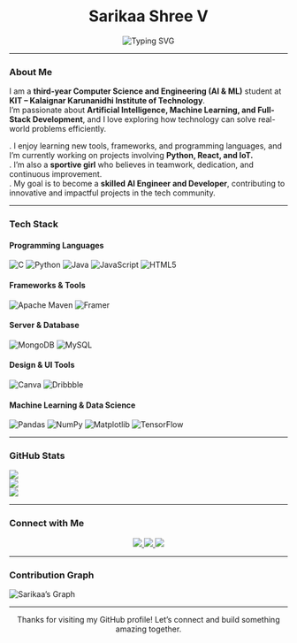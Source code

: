 <h1 align="center"> Sarikaa Shree V </h1>

<p align="center">
  <img src="https://readme-typing-svg.demolab.com?font=Fira+Code&size=22&pause=1000&center=true&vCenter=true&width=600&lines=Passionate+about+Artificial+Intelligence;Full+Stack+Developer+in+Progress;Exploring+IoT+and+Innovative+Tech" alt="Typing SVG" />
</p>

---

###  About Me  
I am a **third-year Computer Science and Engineering (AI & ML)** student at **KIT – Kalaignar Karunanidhi Institute of Technology**.  
I’m passionate about **Artificial Intelligence, Machine Learning, and Full-Stack Development**, and I love exploring how technology can solve real-world problems efficiently.  

 . I enjoy learning new tools, frameworks, and programming languages, and I’m currently working on projects involving **Python, React, and IoT.**  
 . I’m also a **sportive girl** who believes in teamwork, dedication, and continuous improvement.  
 . My goal is to become a **skilled AI Engineer and Developer**, contributing to innovative and impactful projects in the tech community.

---

###  Tech Stack

####  Programming Languages  
![C](https://img.shields.io/badge/c-%2300599C.svg?style=for-the-badge&logo=c&logoColor=white)
![Python](https://img.shields.io/badge/python-3670A0?style=for-the-badge&logo=python&logoColor=ffdd54)
![Java](https://img.shields.io/badge/java-%23ED8B00.svg?style=for-the-badge&logo=openjdk&logoColor=white)
![JavaScript](https://img.shields.io/badge/javascript-%23323330.svg?style=for-the-badge&logo=javascript&logoColor=%23F7DF1E)
![HTML5](https://img.shields.io/badge/html5-%23E34F26.svg?style=for-the-badge&logo=html5&logoColor=white)

####  Frameworks & Tools  
![Apache Maven](https://img.shields.io/badge/Apache%20Maven-C71A36?style=for-the-badge&logo=Apache%20Maven&logoColor=white)
![Framer](https://img.shields.io/badge/Framer-black?style=for-the-badge&logo=framer&logoColor=blue)

####  Server & Database  
![MongoDB](https://img.shields.io/badge/MongoDB-%234ea94b.svg?style=for-the-badge&logo=mongodb&logoColor=white)
![MySQL](https://img.shields.io/badge/mysql-4479A1.svg?style=for-the-badge&logo=mysql&logoColor=white)

####  Design & UI Tools  
![Canva](https://img.shields.io/badge/Canva-%2300C4CC.svg?style=for-the-badge&logo=Canva&logoColor=white)
![Dribbble](https://img.shields.io/badge/Dribbble-EA4C89?style=for-the-badge&logo=dribbble&logoColor=white)

####  Machine Learning & Data Science  
![Pandas](https://img.shields.io/badge/pandas-%23150458.svg?style=for-the-badge&logo=pandas&logoColor=white)
![NumPy](https://img.shields.io/badge/numpy-%23013243.svg?style=for-the-badge&logo=numpy&logoColor=white)
![Matplotlib](https://img.shields.io/badge/Matplotlib-%23ffffff.svg?style=for-the-badge&logo=Matplotlib&logoColor=black)
![TensorFlow](https://img.shields.io/badge/TensorFlow-%23FF6F00.svg?style=for-the-badge&logo=TensorFlow&logoColor=white)

---

###  GitHub Stats

![](https://github-readme-stats.vercel.app/api?username=sarikaa2020&theme=holi&hide_border=false&include_all_commits=false&count_private=false)<br/>
![](https://nirzak-streak-stats.vercel.app/?user=sarikaa2020&theme=holi&hide_border=false)<br/>
![](https://github-readme-stats.vercel.app/api/top-langs/?username=sarikaa2020&theme=holi&hide_border=false&include_all_commits=false&count_private=false&layout=compact)

---

###  Connect with Me  

<p align="center">
  <a href="https://www.linkedin.com/in/sarikaa-shree-v-8b6719350" target="_blank">
    <img src="https://img.shields.io/badge/LinkedIn-%230077B5.svg?style=for-the-badge&logo=linkedin&logoColor=white" />
  </a>
  <a href="https://codolio.com/profile/SarikaaShree" target="_blank">
    <img src="https://img.shields.io/badge/Codolio-%2300B2A9.svg?style=for-the-badge&logo=codemagic&logoColor=white" />
  </a>
  <a href="https://www.codechef.com/users/kit23bam046" target="_blank">
    <img src="https://img.shields.io/badge/CodeChef-%235B4638.svg?style=for-the-badge&logo=codechef&logoColor=white" />
  </a>
</p>

---

  
###  Contribution Graph  
![Sarikaa’s Graph](https://github-readme-activity-graph.vercel.app/graph?username=sarikaa2020&bg_color=000000&color=00FF00&line=00FF00&point=00FF00&area=true&hide_border=true)


---

<p align="center">Thanks for visiting my GitHub profile! Let’s connect and build something amazing together. </p>

